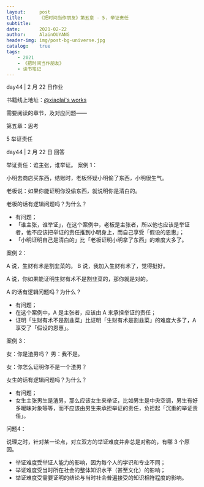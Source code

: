 ```yaml
---
layout:     post
title:      《把时间当作朋友》第五章 - 5. 举证责任
subtitle:   
date:       2021-02-22
author:     AlainOUYANG
header-img: img/post-bg-universe.jpg
catalog:    true
tags:
    - 2021
    - 《把时间当作朋友》
    - 读书笔记
---
```


<!-- # 《把时间当作朋友》第五章 - 5. 举证责任 -->

day44 \| 2 月 22 日作业

书籍线上地址：[@xiaolai's works](http://lixiaolai.com/#/befriending-time/)

需要阅读的章节，及对应问题——

第五章：思考

5 举证责任

day44 \| 2 月 22 日 回答

举证责任：谁主张，谁举证。
案例 1：

小明去商店买东西，结账时，老板怀疑小明偷了东西，小明很生气。

老板说：如果你能证明你没偷东西，就说明你是清白的。

老板的话有逻辑问题吗？为什么？

- 有问题；
- 「谁主张，谁举证」，在这个案例中，老板是主张者，所以他也应该是举证者，他不应该把举证的责任推到小明身上，而自己享受「假设的恩惠」；
- 「小明证明自己是清白的」比「老板证明小明拿了东西」的难度大多了。

案例 2：

A 说，生财有术是割韭菜的。
B 说，我加入生财有术了，觉得挺好。

A 说，你如果能证明生财有术不是割韭菜的，那你就是对的。

A 的话有逻辑问题吗？为什么？

- 有问题；
- 在这个案例中，A 是主张者，应该由 A 来承担举证的责任；
- 证明「生财有术不是割韭菜」比证明「生财有术是割韭菜」的难度大多了，A 享受了「假设的恩惠」。

案例 3：

女：你是渣男吗？
男：我不是。

女：你怎么证明你不是一个渣男？

女生的话有逻辑问题吗？为什么？

- 有问题；
- 女生主张男生是渣男，那么应该女生来举证，比如男生是中央空调，男生有好多暧昧对象等等，而不应该由男生来承担举证的责任，负担起「沉重的举证责任」。

问题4：

说理之时，针对某一论点，对立双方的举证难度并非总是对称的，有哪 3 个原因。

- 举证难度受举证人能力的影响，因为每个人的学识和专业不同；
- 举证难度受当时所在社会的整体知识水平（甚至文化）的影响；
- 举证难度受需要证明的结论与当时社会普遍接受的知识相符程度的影响。
